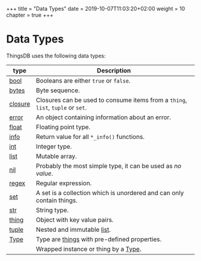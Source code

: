 +++
title = "Data Types"
date = 2019-10-07T11:03:20+02:00
weight = 10
chapter = true
+++

# Data Types

ThingsDB uses the following data types:

type | Description
------ | -----------
[bool](./bool) | Booleans are either `true` or `false`.
[bytes](./bytes) | Byte sequence.
[closure](./closure) | Closures can be used to consume items from a `thing`, `list`, `tuple` or `set`.
[error](./error) | An object containing information about an error.
[float](./float) | Floating point type.
[info](./info) | Return value for all `*_info()` functions.
[int](./int) | Integer type.
[list](./list) | Mutable array.
[nil](./nil) | Probably the most simple type, it can be used as *no value*.
[regex](./regex) | Regular expression.
[set](./set) | A set is a collection which is unordered and can only contain things.
[str](./str) | String type.
[thing](./thing) | Object with key value pairs.
[tuple](./tuple) | Nested and immutable [list](./list).
[Type](./type) | Type are [things](./thing) with pre-defined properties.
[<Type>](./wtype) | Wrapped instance or thing by a [Type](./type).
